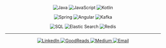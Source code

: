 <p align="center">
	<img src="https://img.shields.io/badge/Java-red?style=for-the-badge&logo=java&logoColor=white" alt="Java">
	<img src="https://img.shields.io/badge/JavaScript-informational?style=for-the-badge&logo=javascript&logoColor=white" alt="JavaScript">
	<img src="https://img.shields.io/badge/Kotlin-orange?style=for-the-badge&logo=kotlin&logoColor=white" alt="Kotlin">
</p>

<p align="center">
	<img src="https://img.shields.io/badge/Spring-green?style=for-the-badge&logo=spring&logoColor=white" alt="Spring">
	<img src="https://img.shields.io/badge/Angular-red?style=for-the-badge&logo=angular&logoColor=white" alt="Angular">
	<img src="https://img.shields.io/badge/Kafka-blueviolet?style=for-the-badge&logo=kafka&logoColor=white" alt="Kafka">
</p>

<p align="center">
        <img src="https://img.shields.io/badge/SQL-brightgreen?style=for-the-badge&logo=sql&logoColor=white" alt="SQL">
	<img src="https://img.shields.io/badge/ElasticSearch-blue?style=for-the-badge&logo=elastic&logoColor=white" alt="Elastic Search">
	<img src="https://img.shields.io/badge/Redis-red?style=for-the-badge&logo=redis&logoColor=white" alt="Redis">
</p>

<hr>

<p align="center">
    <a href="https://www.linkedin.com/in/injulkarnilesh/">
	   <img src="https://img.shields.io/badge/LinkedIn-blue?style=for-the-badge&logo=linkedin&logoColor=white" alt="LinkedIn">
    </a>
    <a href="https://www.goodreads.com/user/show/18638623-nilesh-injulkar">
	   <img src="https://img.shields.io/badge/GoodReads-yellowgreen?style=for-the-badge&logo=goodreads&logoColor=white" alt="GoodReads">
    </a>
    <a href="https://medium.com/@injulkarnilesh">
	   <img src="https://img.shields.io/badge/Medium-orange?style=for-the-badge&logo=medium&logoColor=white" alt="Medium">
    </a>
    <a href="mailto:injulkarnilesh@gmail.com">
	   <img src="https://img.shields.io/badge/email-red?style=for-the-badge&logo=gmail&logoColor=white" alt="Email">
    </a>
</p>
